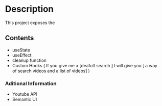 # Description
This project exposes the 

## Contents
- useState
- useEffect
- cleanup function
- Custom Hooks ( If you give me a  [deafult search ] I will give you [ a way of search videos and a list of videos] )


### Aditional Information
- Youtube API 
- Semantic UI






